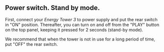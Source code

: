 ## Power switch. Stand by mode.

First, connect your *Energy Tower 3* to power supply and put the rear switch in "ON" position. Thereafter, you can turn on and off from the "PLAY" button on the top panel, keeping it pressed for 2 seconds (stand-by mode).

We recommend that when the tower is not in use for a long period of time, put "OFF" the rear switch.




